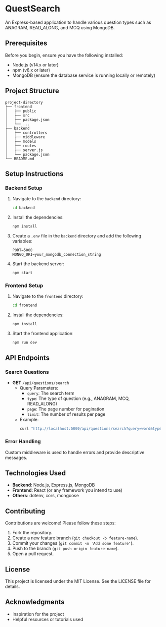 # QuestSearch

An Express-based application to handle various question types such as ANAGRAM, READ_ALONG, and MCQ using MongoDB.

## Prerequisites

Before you begin, ensure you have the following installed:

- Node.js (v14.x or later)
- npm (v6.x or later)
- MongoDB (ensure the database service is running locally or remotely)

## Project Structure

```
project-directory
├── frontend
│   ├── public
│   ├── src
│   ├── package.json
│   └── ...
├── backend
│   ├── controllers
│   ├── middleware
│   ├── models
│   ├── routes
│   ├── server.js
│   └── package.json
└── README.md
```

## Setup Instructions

### Backend Setup

1. Navigate to the `backend` directory:
   ```bash
   cd backend
   ```

2. Install the dependencies:
   ```bash
   npm install
   ```

3. Create a `.env` file in the `backend` directory and add the following variables:
   ```env
   PORT=5000
   MONGO_URI=your_mongodb_connection_string
   ```

4. Start the backend server:
   ```bash
   npm start
   ```

### Frontend Setup

1. Navigate to the `frontend` directory:
   ```bash
   cd frontend
   ```

2. Install the dependencies:
   ```bash
   npm install
   ```

3. Start the frontend application:
   ```bash
   npm run dev
   ```

## API Endpoints

### Search Questions
- **GET** `/api/questions/search`
  - Query Parameters:
    - `query`: The search term
    - `type`: The type of question (e.g., ANAGRAM, MCQ, READ_ALONG)
    - `page`: The page number for pagination
    - `limit`: The number of results per page
  - Example:
    ```bash
    curl "http://localhost:5000/api/questions/search?query=word&type=ANAGRAM&page=1&limit=10"
    ```

### Error Handling

Custom middleware is used to handle errors and provide descriptive messages.

## Technologies Used

- **Backend**: Node.js, Express.js, MongoDB
- **Frontend**: React (or any framework you intend to use)
- **Others**: dotenv, cors, mongoose

## Contributing

Contributions are welcome! Please follow these steps:
1. Fork the repository.
2. Create a new feature branch (`git checkout -b feature-name`).
3. Commit your changes (`git commit -m 'Add some feature'`).
4. Push to the branch (`git push origin feature-name`).
5. Open a pull request.

## License

This project is licensed under the MIT License. See the LICENSE file for details.

## Acknowledgments

- Inspiration for the project
- Helpful resources or tutorials used
